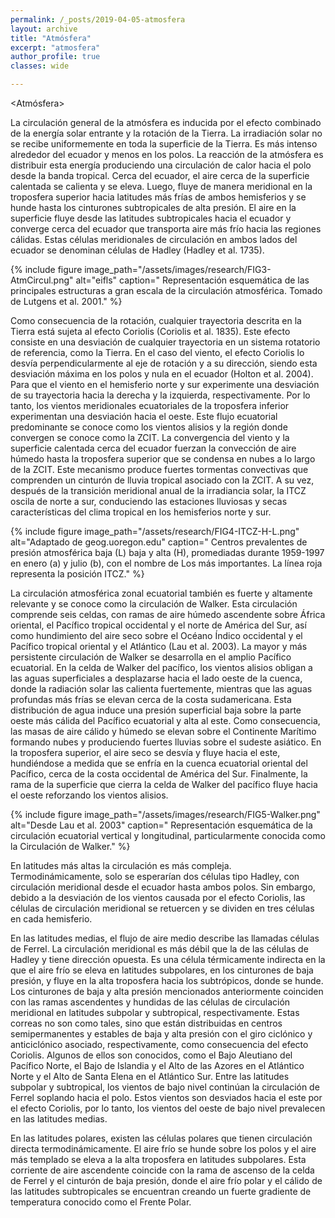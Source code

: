 ```yaml
---
permalink: /_posts/2019-04-05-atmosfera
layout: archive
title: "Atmósfera"
excerpt: "atmosfera"
author_profile: true 
classes: wide

---
```

<Atmósfera>


La circulación general de la atmósfera es inducida por el efecto combinado de la energía solar entrante y la rotación de la Tierra. La irradiación solar no se recibe uniformemente en toda la superficie de la Tierra. Es más intenso alrededor del ecuador y menos en los polos. La reacción de la atmósfera es distribuir esta energía produciendo una circulación de calor hacia el polo desde la banda tropical. Cerca del ecuador, el aire cerca de la superficie calentada se calienta y se eleva. Luego, fluye de manera meridional en la troposfera superior hacia latitudes más frías de ambos hemisferios y se hunde hasta los cinturones subtropicales de alta presión. El aire en la superficie fluye desde las latitudes subtropicales hacia el ecuador y converge cerca del ecuador que transporta aire más frío hacia las regiones cálidas. Estas células meridionales de circulación en ambos lados del ecuador se denominan células de Hadley (Hadley et al. 1735).


{% include figure image_path="/assets/images/research/FIG3-AtmCircul.png" alt="eifls" caption=" Representación esquemática de las principales estructuras a gran escala de la circulación atmosférica. Tomado de Lutgens et al. 2001." %}



Como consecuencia de la rotación, cualquier trayectoria descrita en la Tierra está sujeta al efecto Coriolis (Coriolis et al. 1835). Este efecto consiste en una desviación de cualquier trayectoria en un sistema rotatorio de referencia, como la Tierra. En el caso del viento, el efecto Coriolis lo desvía perpendicularmente al eje de rotación y a su dirección, siendo esta desviación máxima en los polos y nula en el ecuador (Holton et al. 2004). Para que el viento en el hemisferio norte y sur experimente una desviación de su trayectoria hacia la derecha y la izquierda, respectivamente. Por lo tanto, los vientos meridionales ecuatoriales de la troposfera inferior experimentan una desviación hacia el oeste. Este flujo ecuatorial predominante se conoce como los vientos alisios y la región donde convergen se conoce como la ZCIT. La convergencia del viento y la superficie calentada cerca del ecuador fuerzan la convección de aire húmedo hasta la troposfera superior que se condensa en nubes a lo largo de la ZCIT. Este mecanismo produce fuertes tormentas convectivas que comprenden un cinturón de lluvia tropical asociado con la ZCIT. A su vez, después de la transición meridional anual de la irradiancia solar, la ITCZ oscila de norte a sur, conduciendo las estaciones lluviosas y secas características del clima tropical en los hemisferios norte y sur. 


{% include figure image_path="/assets/research/FIG4-ITCZ-H-L.png" alt="Adaptado de geog.uoregon.edu" caption=" Centros prevalentes de presión atmosférica baja (L) baja y alta (H), promediadas durante 1959-1997 en enero (a) y julio (b), con el nombre de Los más importantes. La línea roja representa la posición ITCZ." %}


La circulación atmosférica zonal ecuatorial también es fuerte y altamente relevante y se conoce como la circulación de Walker. Esta circulación comprende seis celdas, con ramas de aire húmedo ascendente sobre África oriental, el Pacífico tropical occidental y el norte de América del Sur, así como hundimiento del aire seco sobre el Océano Índico occidental y el Pacífico tropical oriental y el Atlántico (Lau et al. 2003). La mayor y más persistente circulación de Walker se desarrolla en el amplio Pacífico ecuatorial. En la celda de Walker del pacífico, los vientos alisios obligan a las aguas superficiales a desplazarse hacia el lado oeste de la cuenca, donde la radiación solar las calienta fuertemente, mientras que las aguas profundas más frías se elevan cerca de la costa sudamericana. Esta distribución de agua induce una presión superficial baja sobre la parte oeste más cálida del Pacífico ecuatorial y alta al este. Como consecuencia, las masas de aire cálido y húmedo se elevan sobre el Continente Marítimo formando nubes y produciendo fuertes lluvias sobre el sudeste asiático. En la troposfera superior, el aire seco se desvía y fluye hacia el este, hundiéndose a medida que se enfría en la cuenca ecuatorial oriental del Pacífico, cerca de la costa occidental de América del Sur. Finalmente, la rama de la superficie que cierra la celda de Walker del pacífico fluye hacia el oeste reforzando los vientos alisios.

{% include figure image_path="/assets/images/research/FIG5-Walker.png" alt="Desde Lau et al. 2003" caption=" Representación esquemática de la circulación ecuatorial vertical y longitudinal, particularmente conocida como la Circulación de Walker." %}


En latitudes más altas la circulación es más compleja. Termodinámicamente, solo se esperarían dos células tipo Hadley, con circulación meridional desde el ecuador hasta ambos polos. Sin embargo, debido a la desviación de los vientos causada por el efecto Coriolis, las células de circulación meridional se retuercen y se dividen en tres células en cada hemisferio.

En las latitudes medias, el flujo de aire medio describe las llamadas células de Ferrel. La circulación meridional es más débil que la de las células de Hadley y tiene dirección opuesta. Es una célula térmicamente indirecta en la que el aire frío se eleva en latitudes subpolares, en los cinturones de baja presión, y fluye en la alta troposfera hacia los subtrópicos, donde se hunde. Los cinturones de baja y alta presión mencionados anteriormente coinciden con las ramas ascendentes y hundidas de las células de circulación meridional en latitudes subpolar y subtropical, respectivamente. Estas correas no son como tales, sino que están distribuidas en centros semipermanentes y estables de baja y alta presión con el giro ciclónico y anticiclónico asociado, respectivamente, como consecuencia del efecto Coriolis. Algunos de ellos son conocidos, como el Bajo Aleutiano del Pacífico Norte, el Bajo de Islandia y el Alto de las Azores en el Atlántico Norte y el Alto de Santa Elena en el Atlántico Sur. Entre las latitudes subpolar y subtropical, los vientos de bajo nivel continúan la circulación de Ferrel soplando hacia el polo. Estos vientos son desviados hacia el este por el efecto Coriolis, por lo tanto, los vientos del oeste de bajo nivel prevalecen en las latitudes medias.

En las latitudes polares, existen las células polares que tienen circulación directa termodinámicamente. El aire frío se hunde sobre los polos y el aire más templado se eleva a la alta troposfera en latitudes subpolares. Esta corriente de aire ascendente coincide con la rama de ascenso de la celda de Ferrel y el cinturón de baja presión, donde el aire frío polar y el cálido de las latitudes subtropicales se encuentran creando un fuerte gradiente de temperatura conocido como el Frente Polar.




